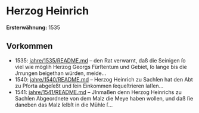 # Herzog Heinrich

**Ersterwähnung:** 1535

## Vorkommen
- 1535: [jahre/1535/README.md](../jahre/1535/README.md) – den Rat verwarnt, daß die Seinigen ſo
viel wie möglih Herzog Georgs Fürſtentum und Gebiet,
ſo lange bis die Jrrungen beigethan würden, meide...
- 1540: [jahre/1540/README.md](../jahre/1540/README.md) – Herzog Heinrich zu Sachſen hat den Abt zu Pforta
abgeſeßt und ſein Einkommen ſequeſtrieren laſſen...
- 1541: [jahre/1541/README.md](../jahre/1541/README.md) – JInmaßen denn Herzog Heinrichs zu Sachſen Abgeordnete
von dem Malz die Meye haben wollen, und daß ſie
daneben das Malz ſelbſt in die Mühle ſ...
